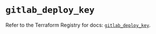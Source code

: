 # `gitlab_deploy_key`

Refer to the Terraform Registry for docs: [`gitlab_deploy_key`](https://registry.terraform.io/providers/gitlabhq/gitlab/17.3.0/docs/resources/deploy_key).
